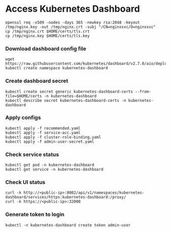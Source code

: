 # Access Kubernetes Dashboard
    openssl req -x509 -nodes -days 365 -newkey rsa:2048 -keyout /tmp/nginx.key -out /tmp/nginx.crt -subj "/CN=nginxsvc/O=nginxsvc"
    cp /tmp/nginx.crt $HOME/certs/tls.crt
    cp /tmp/nginx.key $HOME/certs/tls.key

### Download dashboard config file

    wget https://raw.githubusercontent.com/kubernetes/dashboard/v2.7.0/aio/deploy/recommended.yaml
    kubectl create namespace kubernetes-dashboard

### Create dashboard secret
    kubectl create secret generic kubernetes-dashboard-certs --from-file=$HOME/certs -n kubernetes-dashboard
    kubectl describe secret kubernetes-dashboard-certs -n kubernetes-dashboard

### Apply configs
    kubectl apply -f recommended.yaml
    kubectl apply -f service-acc.yaml
    kubectl apply -f cluster-role-binding.yaml
    kubectl apply -f admin-user-secret.yaml

### Check service status
    kubectl get pod -n kubernetes-dashboard
    kubectl get service -n kubernetes-dashboard  

### Check UI status
    curl -k http://<public-ip>:8002/api/v1/namespaces/kubernetes-dashboard/services/https:kubernetes-dashboard:/proxy/
    curl -k https://<public-ip>:32000

### Generate token to login
    kubectl -n kubernetes-dashboard create token admin-user